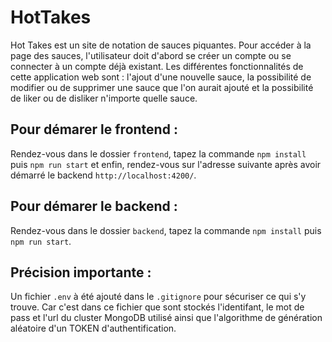 # HotTakes

Hot Takes est un site de notation de sauces piquantes. Pour accéder à la page des sauces, l'utilisateur doit d'abord se créer un compte ou se connecter à un compte déjà existant. Les différentes fonctionnalités de cette application web sont : l'ajout d'une nouvelle sauce, la possibilité de modifier ou de supprimer une sauce que l'on aurait ajouté et la possibilité de liker ou de disliker n'importe quelle sauce.

## Pour démarer le frontend :

Rendez-vous dans le dossier `frontend`, tapez la commande `npm install` puis `npm run start` et enfin, rendez-vous sur l'adresse suivante après avoir démarré le backend `http://localhost:4200/`. 

## Pour démarer le backend :

Rendez-vous dans le dossier `backend`, tapez la commande `npm install` puis `npm run start`.

## Précision importante :

Un fichier `.env` à été ajouté dans le  `.gitignore` pour sécuriser ce qui s'y trouve. Car c'est dans ce fichier que sont stockés l'identifant, le mot de pass et l'url du cluster MongoDB utilisé ainsi que l'algorithme de génération aléatoire d'un TOKEN d'authentification. 
